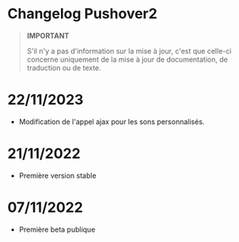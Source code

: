 # Changelog Pushover2

>**IMPORTANT**
>
>S'il n'y a pas d'information sur la mise à jour, c'est que celle-ci concerne uniquement de la mise à jour de documentation, de traduction ou de texte.

# 22/11/2023
- Modification de l'appel ajax pour les sons personnalisés.

# 21/11/2022
- Première version stable

# 07/11/2022
- Première beta publique